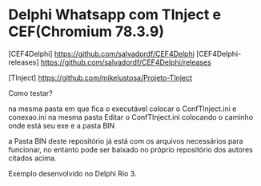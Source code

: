 # Delphi Whatsapp com TInject e CEF(Chromium 78.3.9)

[CEF4Delphi]
https://github.com/salvadordf/CEF4Delphi
[CEF4Delphi-releases]
https://github.com/salvadordf/CEF4Delphi/releases


[TInject]
https://github.com/mikelustosa/Projeto-TInject


Como testar?

na mesma pasta em que fica o executável colocar o ConfTInject.ini e conexao.ini na mesma pasta
Editar o ConfTInject.ini colocando o caminho onde está seu exe e a pasta BIN

a Pasta BIN deste repositório já está com os arquivos necessários para funcionar, no entanto pode ser baixado no próprio repositório dos autores citados acima.

Exemplo desenvolvido no Delphi Rio 3.
